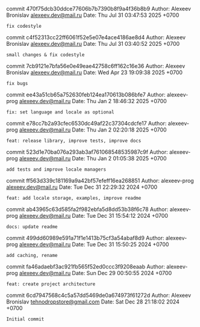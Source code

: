 commit 470f75dcb30ddce77606b7b7390b8f9a4f36b8b9
Author: Alexeev Bronislav <alexeev.dev@mail.ru>
Date:   Thu Jul 31 03:47:53 2025 +0700

    fix codestyle

commit c4f52313cc22ff6061f52e5e07e4ace4186ae8d4
Author: Alexeev Bronislav <alexeev.dev@mail.ru>
Date:   Thu Jul 31 03:40:52 2025 +0700

    small changes & fix codestyle

commit 7cb9121e7bfa56e0e49eae42758c6ff162c16e36
Author: Alexeev Bronislav <alexeev.dev@mail.ru>
Date:   Wed Apr 23 19:09:38 2025 +0700

    fix bugs

commit ee43a51cb65a752630feb124ea170613b086bfe7
Author: alexeev-prog <alexeev.dev@mail.ru>
Date:   Thu Jan 2 18:46:32 2025 +0700

    fix: set language and locale as optional

commit e78cc7b2a93cfec6530dc49af22c37304cdcfe17
Author: alexeev-prog <alexeev.dev@mail.ru>
Date:   Thu Jan 2 02:20:18 2025 +0700

    feat: release library, improve tests, improve docs

commit 523d1e70ba076a293ab3af761068548535987c9f
Author: alexeev-prog <alexeev.dev@mail.ru>
Date:   Thu Jan 2 01:05:38 2025 +0700

    add tests and improve locale managers

commit ff563d339c181169a9a42bf57efeff16ea268851
Author: alexeev-prog <alexeev.dev@mail.ru>
Date:   Tue Dec 31 22:29:32 2024 +0700

    feat: add locale storage, examples, improve readme

commit ab43965c63d585fa2f982ebfa5d8dd53b38f6c78
Author: alexeev-prog <alexeev.dev@mail.ru>
Date:   Tue Dec 31 15:54:12 2024 +0700

    docs: update readme

commit 499dd60989e591a71f1e1413b75cf3a54abaf8d9
Author: alexeev-prog <alexeev.dev@mail.ru>
Date:   Tue Dec 31 15:50:25 2024 +0700

    add caching, rename

commit fa46adaebf3ac921fb565f52ed0ccc3f9208eaab
Author: alexeev-prog <alexeev.dev@mail.ru>
Date:   Sun Dec 29 00:50:55 2024 +0700

    feat: create project architecture

commit 6cd7947568c4c5a57dd5469de0a674973f61272d
Author: Alexeev Bronislav <tehnodropstore@gmail.com>
Date:   Sat Dec 28 21:18:02 2024 +0700

    Initial commit
